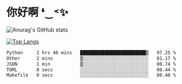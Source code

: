 # 你好啊 ❛‿˂✨

![Anurag's GitHub stats](https://github-readme-stats.vercel.app/api?username=ZombieFly&count_private=true&show_icons=true)

[![Top Langs](https://github-readme-stats.vercel.app/api/top-langs/?username=ZombieFly&layout=compact&count_private=true&hide=Ruby,makefile)](https://github.com/anuraghazra/github-readme-stats)

<!--START_SECTION:waka-->

```txt
Python     2 hrs 46 mins   ████████████████████████▒   97.25 %
Other      2 mins          ▒░░░░░░░░░░░░░░░░░░░░░░░░   01.17 %
JSON       1 min           ▒░░░░░░░░░░░░░░░░░░░░░░░░   00.74 %
TOML       0 secs          ░░░░░░░░░░░░░░░░░░░░░░░░░   00.44 %
Makefile   0 secs          ░░░░░░░░░░░░░░░░░░░░░░░░░   00.40 %
```

<!--END_SECTION:waka-->
